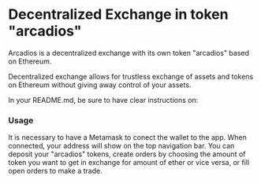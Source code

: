 # Decentralized Exchange in token "arcadios"

Arcadios is a decentralized exchange with its own token "arcadios" based on Ethereum. 

Decentralized exchange allows for trustless exchange of assets and tokens on Ethereum without giving away control of your assets.

In your README.md, be sure to have clear instructions on: 

### Usage

It is necessary to have a Metamask to conect the wallet to the app. When connected, your address will show on the top navigation bar. You can deposit your "arcadios" tokens, create orders by choosing the amount of token you want to get in exchange for amount of ether or vice versa, or fill open orders to make a trade.


